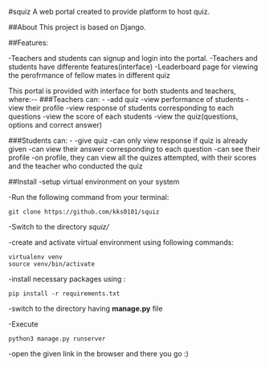 #squiz
A web portal created to provide platform to host quiz.

##About
This project is based on Django.

##Features:

  -Teachers and students can signup and login into the portal.
  -Teachers and students have differente features(interface)
  -Leaderboard page for viewing the perofrmance of fellow mates in different quiz
   
This portal is provided with interface for both students and teachers, where:--
###Teachers can: - 
  -add quiz
  -view performance of students
  -view their profile
  -view response of students corresponding to each questions
  -view the score of each students
  -view the quiz(questions, options and correct answer)
 
 ###Students can: -
  -give quiz
  -can only view response if quiz is already given
  -can view their answer corresponding to each question
  -can see their profile
  -on profile, they can view all the quizes attempted, with their scores and the teacher who conducted the quiz
  
 ##Install
  -setup virtual environment on your system

  -Run the following command from your terminal: 
  ```
  git clone https://github.com/kks0101/squiz
  ```
  -Switch to the directory *squiz/*
  
  -create and activate virtual environment using following commands: 
  ```
  virtualenv venv
  source venv/bin/activate
  ```
  -install necessary packages using :
  ```
  pip install -r requirements.txt
  ```
  -switch to the directory having **manage.py** file
  
  -Execute
  ```
  python3 manage.py runserver
  ```
  -open the given link in the browser and there you go :)
  
